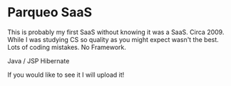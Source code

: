 # Parqueo SaaS

This is probably my first SaaS without knowing it was a SaaS. Circa 2009. While I was studying CS so quality as you might expect wasn't the best. Lots of coding mistakes. No Framework. 

Java / JSP
Hibernate


If you would like to see it I will upload it!
